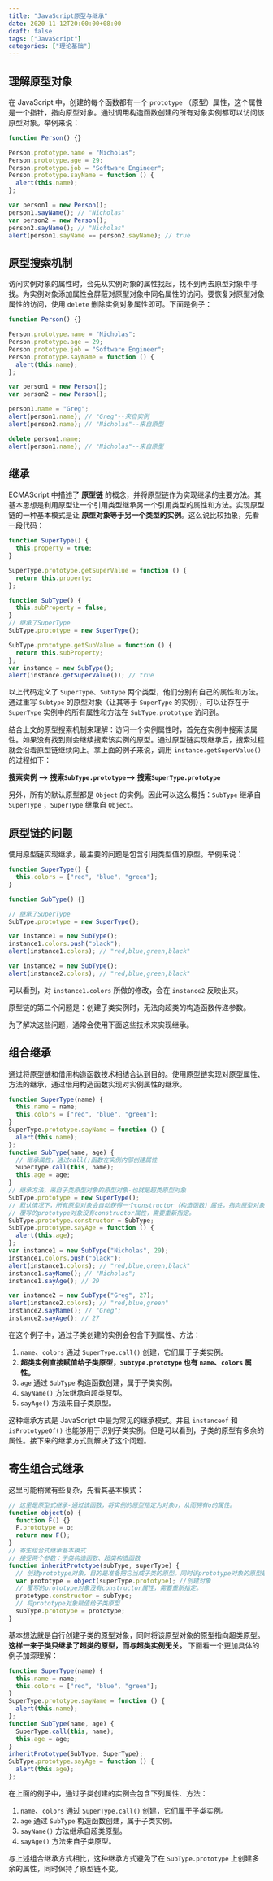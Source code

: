 ```yaml
---
title: "JavaScript原型与继承"
date: 2020-11-12T20:00:00+08:00
draft: false
tags: ["JavaScript"]
categories: ["理论基础"]
---
```


## 理解原型对象

在 JavaScript 中，创建的每个函数都有一个 `prototype` （原型）属性，这个属性是一个指针，指向原型对象。通过调用构造函数创建的所有对象实例都可以访问该原型对象。举例来说：

```javascript
function Person() {}

Person.prototype.name = "Nicholas";
Person.prototype.age = 29;
Person.prototype.job = "Software Engineer";
Person.prototype.sayName = function () {
  alert(this.name);
};

var person1 = new Person();
person1.sayName(); // "Nicholas"
var person2 = new Person();
person2.sayName(); // "Nicholas"
alert(person1.sayName == person2.sayName); // true
```

## 原型搜索机制

访问实例对象的属性时，会先从实例对象的属性找起，找不到再去原型对象中寻找。为实例对象添加属性会屏蔽对原型对象中同名属性的访问。要恢复对原型对象属性的访问，使用 `delete` 删除实例对象属性即可。下面是例子：

```javascript
function Person() {}

Person.prototype.name = "Nicholas";
Person.prototype.age = 29;
Person.prototype.job = "Software Engineer";
Person.prototype.sayName = function () {
  alert(this.name);
};

var person1 = new Person();
var person2 = new Person();

person1.name = "Greg";
alert(person1.name); // "Greg"--来自实例
alert(person2.name); // "Nicholas"--来自原型

delete person1.name;
alert(person1.name); // "Nicholas"--来自原型
```

## 继承

ECMAScript 中描述了 **原型链** 的概念，并将原型链作为实现继承的主要方法。其基本思想是利用原型让一个引用类型继承另一个引用类型的属性和方法。实现原型链的一种基本模式是让 **原型对象等于另一个类型的实例**。这么说比较抽象，先看一段代码：

```javascript
function SuperType() {
  this.property = true;
}

SuperType.prototype.getSuperValue = function () {
  return this.property;
};

function SubType() {
  this.subProperty = false;
}
// 继承了SuperType
SubType.prototype = new SuperType();

SubType.prototype.getSubValue = function () {
  return this.subProperty;
};
var instance = new SubType();
alert(instance.getSuperValue()); // true
```

以上代码定义了 `SuperType`、`SubType` 两个类型，他们分别有自己的属性和方法。通过重写 `Subtype` 的原型对象（让其等于 `SuperType` 的实例），可以让存在于 `SuperType` 实例中的所有属性和方法在 `SubType.prototype` 访问到。

结合上文的原型搜索机制来理解：访问一个实例属性时，首先在实例中搜索该属性。如果没有找到则会继续搜索该实例的原型。通过原型链实现继承后，搜索过程就会沿着原型链继续向上。拿上面的例子来说，调用 `instance.getSuperValue()` 的过程如下：

**搜索实例 --> 搜索`SubType.prototype`--> 搜索`SuperType.prototype`**

另外，所有的默认原型都是 `Object` 的实例。因此可以这么概括：`SubType` 继承自 `SuperType` ，`SuperType` 继承自 `Object`。

## 原型链的问题

使用原型链实现继承，最主要的问题是包含引用类型值的原型。举例来说：

```javascript
function SuperType() {
  this.colors = ["red", "blue", "green"];
}

function SubType() {}

// 继承了SuperType
SubType.prototype = new SuperType();

var instance1 = new SubType();
instance1.colors.push("black");
alert(instance1.colors); // "red,blue,green,black"

var instance2 = new SubType();
alert(instance2.colors); // "red,blue,green,black"
```

可以看到，对 `instance1.colors` 所做的修改，会在 `instance2` 反映出来。

原型链的第二个问题是：创建子类实例时，无法向超类的构造函数传递参数。

为了解决这些问题，通常会使用下面这些技术来实现继承。

## 组合继承

通过将原型链和借用构造函数技术相结合达到目的。使用原型链实现对原型属性、方法的继承，通过借用构造函数实现对实例属性的继承。

```javascript
function SuperType(name) {
  this.name = name;
  this.colors = ["red", "blue", "green"];
}
SuperType.prototype.sayName = function () {
  alert(this.name);
};
function SubType(name, age) {
  // 继承属性，通过call()函数在实例内部创建属性
  SuperType.call(this, name);
  this.age = age;
}
// 继承方法，来自子类原型对象的原型对象-也就是超类原型对象
SubType.prototype = new SuperType();
// 默认情况下，所有原型对象会自动获得一个constructor（构造函数）属性，指向原型对象所在函数。
// 覆写的prototype对象没有constructor属性，需要重新指定。
SubType.prototype.constructor = SubType;
SubType.prototype.sayAge = function () {
  alert(this.age);
};
var instance1 = new SubType("Nicholas", 29);
instance1.colors.push("black");
alert(instance1.colors); // "red,blue,green,black"
instance1.sayName(); // "Nicholas";
instance1.sayAge(); // 29

var instance2 = new SubType("Greg", 27);
alert(instance2.colors); // "red,blue,green"
instance2.sayName(); // "Greg";
instance2.sayAge(); // 27
```

在这个例子中，通过子类创建的实例会包含下列属性、方法：

1. `name`、`colors` 通过 `SuperType.call()` 创建，它们属于子类实例。
2. **超类实例直接赋值给子类原型，`Subtype.prototype` 也有 `name`、`colors` 属性。**
3. `age` 通过 `SubType` 构造函数创建，属于子类实例。
4. `sayName()` 方法继承自超类原型。
5. `sayAge()` 方法来自子类原型。

这种继承方式是 JavaScript 中最为常见的继承模式。并且 `instanceof` 和 `isPrototypeOf()` 也能够用于识别子类实例。但是可以看到，子类的原型有多余的属性。接下来的继承方式则解决了这个问题。

## 寄生组合式继承

这里可能稍微有些复杂，先看其基本模式：

```javascript
// 这里是原型式继承-通过该函数，将实例的原型指定为对象o，从而拥有o的属性。
function object(o) {
  function F() {}
  F.prototype = o;
  return new F();
}
// 寄生组合式继承基本模式
// 接受两个参数：子类构造函数、超类构造函数
function inheritPrototype(subType, superType) {
  // 创建prototype对象，目的是准备把它当成子类的原型。同时该prototype对象的原型是超类原型。
  var prototype = object(superType.prototype); //创建对象
  // 覆写的prototype对象没有constructor属性，需要重新指定。
  prototype.constructor = subType;
  // 将prototype对象赋值给子类原型
  subType.prototype = prototype;
}
```

基本想法就是自行创建子类的原型对象，同时将该原型对象的原型指向超类原型。**这样一来子类只继承了超类的原型，而与超类实例无关。**
下面看一个更加具体的例子加深理解：

```javascript
function SuperType(name) {
  this.name = name;
  this.colors = ["red", "blue", "green"];
}
SuperType.prototype.sayName = function () {
  alert(this.name);
};
function SubType(name, age) {
  SuperType.call(this, name);
  this.age = age;
}
inheritPrototype(SubType, SuperType);
SubType.prototype.sayAge = function () {
  alert(this.age);
};
```

在上面的例子中，通过子类创建的实例会包含下列属性、方法：

1. `name`、`colors` 通过 `SuperType.call()` 创建，它们属于子类实例。
2. `age` 通过 `SubType` 构造函数创建，属于子类实例。
3. `sayName()` 方法继承自超类原型。
4. `sayAge()` 方法来自子类原型。

与上述组合继承方式相比，这种继承方式避免了在 `SubType.prototype` 上创建多余的属性，同时保持了原型链不变。
